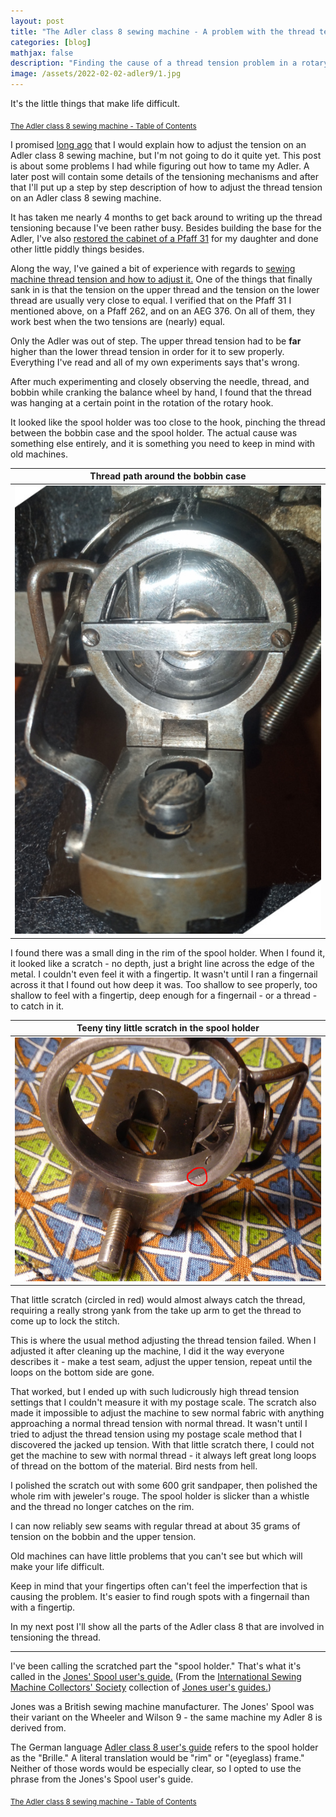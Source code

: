 ```yaml
---
layout: post
title: "The Adler class 8 sewing machine - A problem with the thread tension"
categories: [blog]
mathjax: false
description: "Finding the cause of a thread tension problem in a rotary hook sewing machine."
image: /assets/2022-02-02-adler9/1.jpg
---
```

It's the little things that make life difficult.

<sub>[The Adler class 8 sewing machine - Table of Contents](adler-toc)</sub>

I promised [long ago](adler2) that I would explain how to adjust the tension on an Adler class 8 sewing machine, but I'm not going to do it quite yet.  This post is about some problems I had while figuring out how to tame my Adler.  A later post will contain some details of the tensioning mechanisms and after that I'll put up a step by step description of how to adjust the thread tension on an Adler class 8 sewing machine.

It has taken me nearly 4 months to get back around to writing up the thread tensioning because I've been rather busy.  Besides building the base for the Adler, I've also [restored the cabinet of a Pfaff 31](pfaff31-toc) for my daughter and done other little piddly things besides.

Along the way, I've gained a bit of experience with regards to [sewing machine thread tension and how to adjust it.](threadtension)  One of the things that finally sank in is that the tension on the upper thread and the tension on the lower thread are usually very close to equal.  I verified that on the Pfaff 31 I mentioned above, on a Pfaff 262, and on an AEG 376.  On all of them, they work best when the two tensions are (nearly) equal.

Only the Adler was out of step.  The upper thread tension had to be **far** higher than the lower thread tension in order for it to sew properly.  Everything I've read and all of my own experiments says that's wrong.

After much experimenting and closely observing the needle, thread, and bobbin while cranking the balance wheel by hand, I found that the thread was hanging at a certain point in the rotation of the rotary hook.

It looked like the spool holder was too close to the hook, pinching the thread between the bobbin case and the spool holder.  The actual cause was something else entirely, and it is something you need to keep in mind with old machines.

|Thread path around the bobbin case|
|-------------------------|
|![Thread path around the bobbin case](/assets/2022-02-02-adler9/2.jpg)|

I found there was a small ding in the rim of the spool holder.  When I found it, it looked like a scratch  - no depth, just a bright line across the edge of the metal.  I couldn't even feel it with a fingertip.  It wasn't until I ran a fingernail across it that I found out how deep it was.  Too shallow to see properly, too shallow to feel with a fingertip, deep enough for a fingernail - or a thread - to catch in it.

|Teeny tiny little scratch in the spool holder|
|-------------------------|
|![Teeny tiny little scratch in the spool holder](/assets/2022-02-02-adler9/1.jpg)|

That little scratch (circled in red) would almost always catch the thread, requiring a really strong yank from the take up arm to get the thread to come up to lock the stitch.

This is where the usual method adjusting the thread tension failed.  When I adjusted it after cleaning up the machine, I did it the way everyone describes it - make a test seam, adjust the upper tension, repeat until the loops on the bottom side are gone.

That worked, but I ended up with such ludicrously high thread tension settings that I couldn't measure it with my postage scale.  The scratch also made it impossible to adjust the machine to sew normal fabric with anything approaching a normal thread tension with normal thread.  It wasn't until I tried to adjust the thread tension using my postage scale method that I discovered the jacked up tension.  With that little scratch there, I could not get the machine to sew with normal thread - it always left great long loops of thread on the bottom of the material.  Bird nests from hell.

I polished the scratch out with some 600 grit sandpaper, then polished the whole rim with jeweler's rouge.  The spool holder is slicker than a whistle and the thread no longer catches on the rim.

I can now reliably sew seams with regular thread at about 35 grams of tension on the bobbin and the upper tension.

Old machines can have little problems that you can't see but which will make your life difficult.

Keep in mind that your fingertips often can't feel the imperfection that is causing the problem.  It's easier to find rough spots with a fingernail than with a fingertip.

In my next post I'll show all the parts of the Adler class 8 that are involved in tensioning the thread.

----

I've been calling the scratched part the "spool holder."  That's what it's called in the [Jones' Spool user's guide.](/assets/2022-02-02-adler9/jones_spool_short.pdf) (From the [International Sewing Machine Collectors' Society](https://ismacs.net) collection of [Jones user's guides.](https://ismacs.net/jones/))

Jones was a British sewing machine manufacturer.  The Jones' Spool was their variant on the Wheeler and Wilson 9 - the same machine my Adler 8 is derived from.

The German language [Adler class 8 user's guide](/assets/2021-11-23-adler7/Adler-Klasse-8-10-12-Bedienungsanleitung.pdf) refers to the spool holder as the "Brille."  A literal translation would be "rim" or "(eyeglass) frame."  Neither of those words would be especially clear, so I opted to use the phrase from the Jones's Spool user's guide. 

<sub>[The Adler class 8 sewing machine - Table of Contents](adler-toc)</sub>
 
